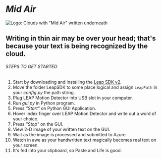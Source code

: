 # _Mid Air_
![Logo: Clouds with "Mid Air" written underneath](https://github.com/gapope/Air_Writing/blob/master/images/logo.jpg)

## Writing in thin air may be over your head; that's because your text is being recognized by the cloud.

###### STEPS TO GET STARTED 
1. Start by downloading and installing the [Leap SDK v2](https://developer.leapmotion.com/sdk/v2).
2. Move the folder LeapSDK to some place logical and assign `LeapPath` in your _config.py_ the path string.
3. Plug LEAP Motion Detector into USB slot in your computer.
4. Run _gui.py_ in Python program.
5. Press _"Start"_ on Python GUI Application.
6. Hover index finger over LEAP Motion Detector and write out a word of your choice.
7. Press _"Stop"_ on the GUI.
8. View 2-D image of your written text on the GUI.
9. Wait as the image is processed and submitted to Azure.
10. Watch in awe as your handwritten text magically becomes real text on your screen.
11. It's fed into your clipboard, so Paste and Life is good.
